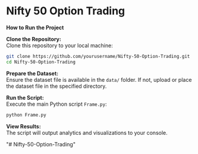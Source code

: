 # Nifty 50 Option Trading
**How to Run the Project**

**Clone the Repository:**  
Clone this repository to your local machine:  
```bash
git clone https://github.com/yourusername/Nifty-50-Option-Trading.git
cd Nifty-50-Option-Trading
```

**Prepare the Dataset:**  
Ensure the dataset file is available in the `data/` folder. If not, upload or place the dataset file in the specified directory.

**Run the Script:**  
Execute the main Python script `Frame.py`:  
```bash
python Frame.py
```

**View Results:**  
The script will output analytics and visualizations to your console.

"# Nifty-50-Option-Trading" 

